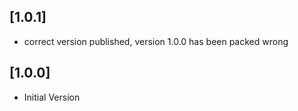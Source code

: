 ## [1.0.1]
- correct version published, version 1.0.0 has been packed wrong

## [1.0.0]
- Initial Version